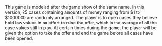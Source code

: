 This game is modeled after the game show of the same name. In this version, 25 cases containing amounts of money ranging from $1 to $1000000 are randomly arranged. The player is to open cases they believe hold low values in an effort to raise the offer, which is the average of all the case values still in play. At certain times during the game, the player will be given the option to take the offer and end the game before all cases have been opened.
